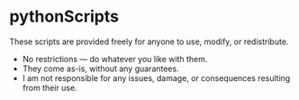 # pythonScripts

These scripts are provided freely for anyone to use, modify, or redistribute.
* No restrictions — do whatever you like with them.
* They come as-is, without any guarantees.
* I am not responsible for any issues, damage, or consequences resulting from their use.
